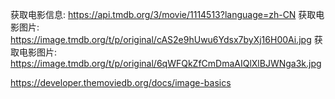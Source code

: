 获取电影信息: https://api.tmdb.org/3/movie/1114513?language=zh-CN
获取电影图片: https://image.tmdb.org/t/p/original/cAS2e9hUwu6Ydsx7byXj16H00Ai.jpg
获取电影图片: https://image.tmdb.org/t/p/original/6qWFQkZfCmDmaAIQlXlBJWNga3k.jpg

https://developer.themoviedb.org/docs/image-basics
